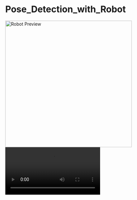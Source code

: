 # Pose_Detection_with_Robot

<img src="render_img.png" alt="Robot Preview" width="400"/>
<video src="demo_clip.mp4"/>
[![Robot Preview](render_img.png)](demo_clip.mp4)
[![Robot Preview](render_img.png)](https://raw.githubusercontent.com/Phani943/Pose_Detection_with_Robot/main/demo_clip.mp4)

<a href="https://raw.githubusercontent.com/Phani943/Pose_Detection_with_Robot/main/demo_clip.mp4" target="_blank">
  <img src="render_img.png" alt="Robot Preview" width="400">
</a>
